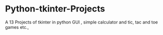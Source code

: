# Python-tkinter-Projects
A 13 Projects of tkinter in python GUI , simple calculator and tic, tac and toe games etc.,
